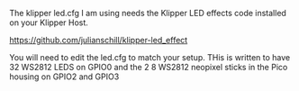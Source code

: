 The klipper led.cfg I am using needs the Klipper LED effects code installed on your Klipper Host.

https://github.com/julianschill/klipper-led_effect

You will need to edit the led.cfg to match your setup. 
THis is written to have 32 WS2812 LEDS on GPIO0  and the 2 8 WS2812 neopixel sticks in the Pico housing on GPIO2 and GPIO3


